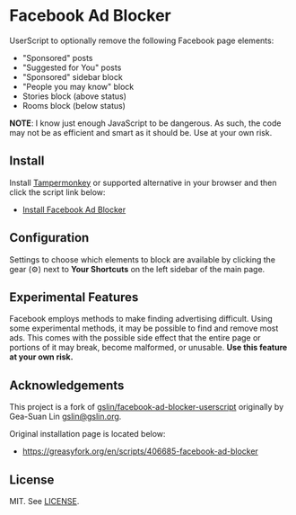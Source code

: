 # Facebook Ad Blocker

UserScript to optionally remove the following Facebook page elements:
- "Sponsored" posts
- "Suggested for You" posts
- "Sponsored" sidebar block
- "People you may know" block
- Stories block (above status)
- Rooms block (below status)

**NOTE**: I know just enough JavaScript to be dangerous. As such, the code may
not be as efficient and smart as it should be. Use at your own risk.

## Install

Install [Tampermonkey](https://www.tampermonkey.net/) or supported alternative
in your browser and then click the script link below:

* [Install Facebook Ad Blocker](https://github.com/mynameisneo7/facebook-ad-blocker/raw/master/facebook-ad-blocker.user.js)

## Configuration

Settings to choose which elements to block are available by clicking the gear
(⚙) next to **Your Shortcuts** on the left sidebar of the main page.

## Experimental Features

Facebook employs methods to make finding advertising difficult. Using some
experimental methods, it may be possible to find and remove most ads. This comes
with the possible side effect that the entire page or portions of it may break,
become malformed, or unusable. **Use this feature at your own risk.**

## Acknowledgements

This project is a fork of [gslin/facebook-ad-blocker-userscript](https://github.com/gslin/facebook-ad-blocker-userscript)
originally by Gea-Suan Lin <gslin@gslin.org>.

Original installation page is located below:

* https://greasyfork.org/en/scripts/406685-facebook-ad-blocker

## License

MIT. See [LICENSE](LICENSE).
